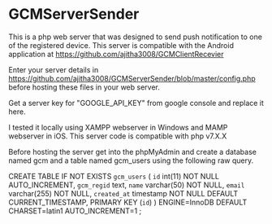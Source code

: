 # GCMServerSender

This is a php web server that was designed to send push notification to one of the registered device. This server is compatible with the Android application at https://github.com/ajitha3008/GCMClientRecevier

Enter your server details in https://github.com/ajitha3008/GCMServerSender/blob/master/config.php before hosting these files in your web server.

Get a server key for "GOOGLE_API_KEY" from google console and replace it here.

I tested it locally using XAMPP webserver in Windows and MAMP webserver in iOS. This server code is compatible with php v7.X.X

Before hosting the server get into the phpMyAdmin and create a database named gcm and a table named gcm_users using the following raw query.

CREATE TABLE IF NOT EXISTS `gcm_users` (
  `id` int(11) NOT NULL AUTO_INCREMENT,
  `gcm_regid` text,
  `name` varchar(50) NOT NULL,
  `email` varchar(255) NOT NULL,
  `created_at` timestamp NOT NULL DEFAULT CURRENT_TIMESTAMP,
  PRIMARY KEY (`id`)
) ENGINE=InnoDB DEFAULT CHARSET=latin1 AUTO_INCREMENT=1 ;
